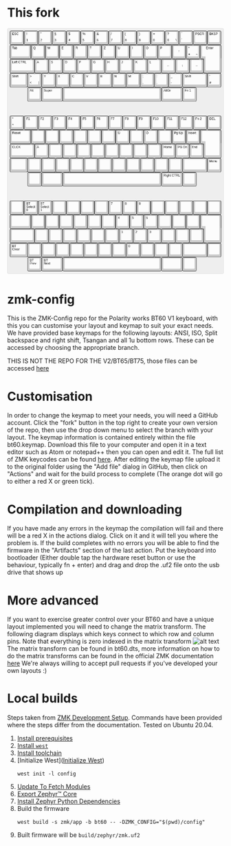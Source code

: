 # This fork
![bt-60-vuckale-layout.png](https://raw.githubusercontent.com/vuckale/bt-60-zmk/vuckale/bt-60-vuckale-layout.png)


# zmk-config
This is the ZMK-Config repo for the Polarity works BT60 V1 keyboard, with this you can customise your layout and keymap to suit your exact needs.
We have provided base keymaps for the following layouts: ANSI, ISO, Split backspace and right shift, Tsangan and all 1u bottom rows. These can be accessed by choosing the appropriate branch. 

THIS IS NOT THE REPO FOR THE V2/BT65/BT75, those files can be accessed [here](https://github.com/PolarityWorks/zmk-config-ckp)

# Customisation
In order to change the keymap to meet your needs, you will need a GitHub account. Click the "fork" button in the top right to create your own version of the repo, then use the drop down menu to select the branch with your layout.
The keymap information is contained entirely within the file bt60.keymap. Download this file to your computer and open it in a text editor such as Atom or notepad++ then you can open and edit it. The full list of ZMK keycodes can be found [here](https://zmkfirmware.dev/docs/codes/keyboard-keypad/). 
After editing the keymap file upload it to the original folder using the "Add file" dialog in GitHub, then click on "Actions" and wait for the build process to complete (The orange dot will go to either a red X or green tick).

# Compilation and downloading
 If you have made any errors in the keymap the compilation will fail and there will be a red X in the actions dialog. Click on it and it will tell you where the problem is. 
 If the build completes with no errors you will be able to find the firmware in the "Artifacts" section of the last action. 
 Put the keyboard into bootloader (Either double tap the hardware reset button or use the behaviour, typically fn + enter) and drag and drop the .uf2 file onto the usb drive that shows up
 
 # More advanced
 If you want to exercise greater control over your BT60 and have a unique layout implemented you will need to change the matrix transform. The following diagram displays which keys connect to which row and column pins. Note that everything is zero indexed in the matrix transform
 	![alt text](rowcolmap.png)
  The matrix transform can be found in bt60.dts, more information on how to do the matrix transforms can be found in the official ZMK documentation [here](https://zmkfirmware.dev/docs/development/new-shield#optional-matrix-transform)
  We're always willing to accept pull requests if you've developed your own layouts :)

# Local builds

Steps taken from [ZMK Development Setup](https://zmk.dev/docs/development/setup). Commands have been provided where the steps differ from the documentation. Tested on Ubuntu 20.04.

1. [Install prerequisites](https://zmk.dev/docs/development/setup#prerequisites)
2. [Install `west`](https://zmk.dev/docs/development/setup#west-installation)
3. [Install toolchain](https://zmk.dev/docs/development/setup#toolchain-installation)
4. [Initialize West]([Initialize West](https://zmk.dev/docs/development/setup#initialize-west))
    ```
    west init -l config
    ```
5. [Update To Fetch Modules](https://zmk.dev/docs/development/setup#update-to-fetch-modules)
6. [Export Zephyr™ Core](https://zmk.dev/docs/development/setup#export-zephyr-core)
7. [Install Zephyr Python Dependencies](https://zmk.dev/docs/development/setup#install-zephyr-python-dependencies)
8. Build the firmware 
    ```
    west build -s zmk/app -b bt60 -- -DZMK_CONFIG="$(pwd)/config"
    ```
9. Built firmware will be `build/zephyr/zmk.uf2`
